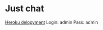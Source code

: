 # Just chat

[Heroku delopyment](https://cft-dinamokid-chat.herokuapp.com/)
Login: admin
Pass: admin
